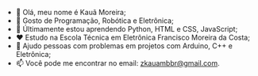 - 👋 Olá, meu nome é Kauã Moreira;
- 👀 Gosto de Programação, Robótica e Eletrônica;
- 🌱 Últimamente estou aprendendo Python, HTML e CSS, JavaScript;
- ❤️ Estudo na Escola Técnica em Eletrônica Francisco Moreira da Costa;
- 💞️ Ajudo pessoas com problemas em projetos com Arduino, C++ e Eletrônica;
- 📫 Você pode me encontrar no email: zkauambbr@gmail.com.
